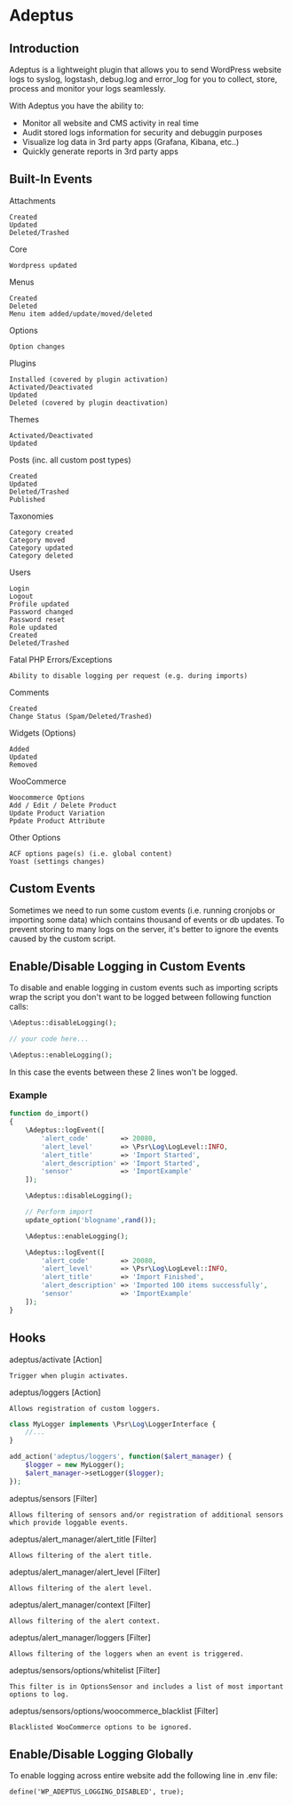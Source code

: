 # Adeptus

## Introduction

Adeptus is a lightweight plugin that allows you to send WordPress website logs to syslog, logstash, debug.log and error_log for you to collect, store, process and monitor your logs seamlessly.

With Adeptus you have the ability to:

 - Monitor all website and CMS activity in real time
 - Audit stored logs information for security and debuggin purposes
 - Visualize log data in 3rd party apps (Grafana, Kibana, etc..)
 - Quickly generate reports in 3rd party apps

## Built-In Events

Attachments

    Created
    Updated
    Deleted/Trashed

Core

    Wordpress updated

Menus

    Created
    Deleted
    Menu item added/update/moved/deleted

Options

    Option changes
    
Plugins

    Installed (covered by plugin activation)
    Activated/Deactivated
    Updated
    Deleted (covered by plugin deactivation)

Themes

    Activated/Deactivated 
    Updated

Posts (inc. all custom post types)

    Created
    Updated
    Deleted/Trashed
    Published

Taxonomies

    Category created
    Category moved
    Category updated
    Category deleted

Users

    Login
    Logout
    Profile updated
    Password changed
    Password reset
    Role updated
    Created
    Deleted/Trashed

Fatal PHP Errors/Exceptions

    Ability to disable logging per request (e.g. during imports)

Comments

    Created
    Change Status (Spam/Deleted/Trashed)

Widgets (Options)

    Added
    Updated
    Removed

WooCommerce

    Woocommerce Options
    Add / Edit / Delete Product
    Update Product Variation
    Ppdate Product Attribute

Other Options 

    ACF options page(s) (i.e. global content)
    Yoast (settings changes)

## Custom Events

Sometimes we need to run some custom events (i.e. running cronjobs or importing some data) which contains thousand of events or db updates. To prevent storing to many logs on the server, it's better to ignore the events caused by the custom script.  

## Enable/Disable Logging in Custom Events

To disable and enable logging in custom events such as importing scripts wrap the script you don't want to be logged between following function calls:

```php
\Adeptus::disableLogging();

// your code here...

\Adeptus::enableLogging();
```

In this case the events between these 2 lines won't be logged.

### Example

```php
function do_import() 
{
    \Adeptus::logEvent([
        'alert_code'        => 20080,
        'alert_level'       => \Psr\Log\LogLevel::INFO,
        'alert_title'       => 'Import Started',
        'alert_description' => 'Import Started',
        'sensor'            => 'ImportExample'
    ]);

    \Adeptus::disableLogging();

    // Perform import
    update_option('blogname',rand());

    \Adeptus::enableLogging();

    \Adeptus::logEvent([
        'alert_code'        => 20080,
        'alert_level'       => \Psr\Log\LogLevel::INFO,
        'alert_title'       => 'Import Finished',
        'alert_description' => 'Imported 100 items successfully',
        'sensor'            => 'ImportExample'
    ]);
}
```

## Hooks

adeptus/activate [Action]

    Trigger when plugin activates.

adeptus/loggers [Action]

    Allows registration of custom loggers.

```php
class MyLogger implements \Psr\Log\LoggerInterface {
    //...
}

add_action('adeptus/loggers', function($alert_manager) {
    $logger = new MyLogger();
    $alert_manager->setLogger($logger);
});
```

adeptus/sensors [Filter]

    Allows filtering of sensors and/or registration of additional sensors which provide loggable events.

adeptus/alert_manager/alert_title [Filter]

    Allows filtering of the alert title.

adeptus/alert_manager/alert_level [Filter]

    Allows filtering of the alert level.

adeptus/alert_manager/context [Filter]

    Allows filtering of the alert context.

adeptus/alert_manager/loggers [Filter]

    Allows filtering of the loggers when an event is triggered.

adeptus/sensors/options/whitelist [Filter]

    This filter is in OptionsSensor and includes a list of most important options to log.

adeptus/sensors/options/woocommerce_blacklist [Filter]
    
    Blacklisted WooCommerce options to be ignored.


## Enable/Disable Logging Globally

To enable logging across entire website add the following line in .env file:

```define('WP_ADEPTUS_LOGGING_DISABLED', true);```
